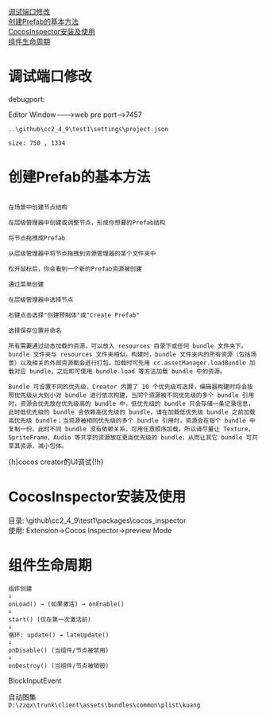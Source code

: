 [调试端口修改](#调试端口修改)  
[创建Prefab的基本方法](#创建Prefab的基本方法)  
[CocosInspector安装及使用](#CocosInspector安装及使用)  
[组件生命周期](#组件生命周期)  


# 调试端口修改

debugport:  

Editor Window--->web pre port-->7457  

`..\github\cc2_4_9\test1\settings\project.json`  

`size: 750 , 1334`  

# 创建Prefab的基本方法

```

在场景中创建节点结构

在层级管理器中创建或调整节点，形成你想要的Prefab结构

将节点拖拽成Prefab

从层级管理器中将节点拖拽到资源管理器的某个文件夹中

松开鼠标后，你会看到一个新的Prefab资源被创建

通过菜单创建

在层级管理器中选择节点

右键点击选择"创建预制体"或"Create Prefab"

选择保存位置并命名
```


```
所有需要通过动态加载的资源，可以放入 resources 目录下或任何 bundle 文件夹下。bundle 文件夹与 resources 文件夹相似，构建时，bundle 文件夹内的所有资源（包括场景）以及相关的外部资源都会进行打包。加载时可先用 cc.assetManager.loadBundle 加载对应 bundle，之后即可使用 bundle.load 等方法加载 bundle 中的资源。

Bundle 可设置不同的优先级，Creator 内置了 10 个优先级可选择，编辑器构建时将会按照优先级从大到小对 bundle 进行依次构建，当同个资源被不同优先级的多个 bundle 引用时，资源会优先放在优先级高的 bundle 中，低优先级的 bundle 只会存储一条记录信息，此时低优先级的 bundle 会依赖高优先级的 bundle，请在加载低优先级 bundle 之前加载高优先级 bundle；当资源被相同优先级的多个 bundle 引用时，资源会在每个 bundle 中复制一份，此时不同 bundle 没有依赖关系，可用任意顺序加载。所以请尽量让 Texture、SpriteFrame、Audio 等共享的资源放在更高优先级的 bundle，从而让其它 bundle 可共享其资源，减小包体。
```


{h}cocos creator的UI调试{!h}   

# CocosInspector安装及使用
目录: \github\cc2_4_9\test1\packages\cocos_inspector  
使用: Extension->Cocos Inspector->preview Mode   

# 组件生命周期

    组件创建
    ↓
    onLoad() → (如果激活) → onEnable()
    ↓
    start() (仅在第一次激活前)
    ↓
    循环: update() → lateUpdate()
    ↓
    onDisable() (当组件/节点被禁用)
    ↓
    onDestroy() (当组件/节点被销毁)



BlockInputEvent  

自动图集  
`D:\zzqx\trunk\client\assets\bundles\common\plist\kuang`  

